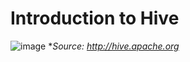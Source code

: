 # Introduction to Hive

![image](https://user-images.githubusercontent.com/19809692/27838908-9f80f18e-60bb-11e7-9a3b-4285c35f7ba6.png)
*<i>Source: http://hive.apache.org</i>
